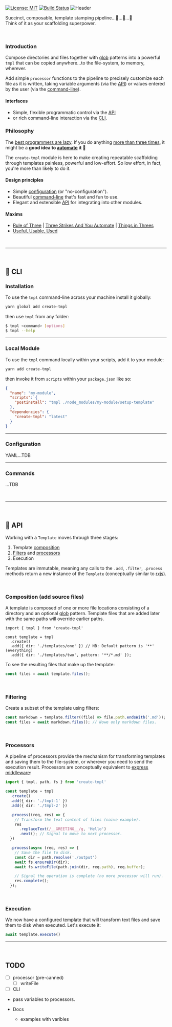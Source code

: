 [![License: MIT](https://img.shields.io/badge/License-MIT-green.svg)](https://opensource.org/licenses/MIT)
[![Build Status](https://travis-ci.org/philcockfield/create-tmpl.svg?branch=master)](https://travis-ci.org/philcockfield/create-tmpl)
![Header](https://user-images.githubusercontent.com/185555/51378810-daa55200-1b72-11e9-9658-275929147ee9.png)

Succinct, composable, template stamping pipeline...🤖...🤖...🤖  
Think of it as your scaffolding superpower.

<p>&nbsp;</p>

### Introduction
Compose directories and files together with [glob](https://en.wikipedia.org/wiki/Glob_(programming)) patterns into a powerful `tmpl` that can be copied anywhere...to the file-system, to memory, wherever.

Add simple `processor` functions to the pipeline to precisely customize each file as it is written, taking variable arguments (via the [API](#API)) or values entered by the user (via the [command-line](#CLI)).

#### Interfaces

- Simple, flexible programmatic control via the [API](#API)
- or rich command-line interaction via the [CLI](#CLI).

### Philosophy
The [best programmers are lazy](http://threevirtues.com). If you do anything [more than three times](http://wiki.c2.com/?ThreeStrikesAndYouAutomate), it might be a **good idea to [automate](http://wiki.c2.com/?AutomationIsOurFriend) it** 🤖

The `create-tmpl` module is here to make creating repeatable scaffolding through templates painless, powerful and low-effort.  So low effort, in fact, you're more than likely to do it.

#### Design principles

- Simple [configuration](Configuration) (or "no-configuration").
- Beautiful [command-line](#CLI) that's fast and fun to use.
- Elegant and extensible [API](#API) for integrating into other modules.

#### Maxims
- [Rule of Three](http://wiki.c2.com/?RuleOfThree) | [Three Strikes And You Automate](http://wiki.c2.com/?ThreeStrikesAndYouAutomate) | [Things in Threes](http://wiki.c2.com/?ThingsInThrees)
- [Useful, Usable, Used](http://wiki.c2.com/?UsefulUsableUsed)


<p>&nbsp;</p>  

---

<p>&nbsp;</p>



## 🌳 CLI

### Installation
To use the `tmpl` command-line across your machine install it globally:

```bash
yarn global add create-tmpl
```

then use `tmpl` from any folder:

```bash
$ tmpl <command> [options]
$ tmpl --help
```


---

### Local Module
To use the `tmpl` command locally within your scripts, add it to your module:

```bash
yarn add create-tmpl
```

then invoke it from `scripts` within your `package.json` like so:

```json
{
  "name": "my-module",
  "scripts": {
    "postinstall": "tmpl ./node_modules/my-module/setup-template"
  },
  "dependencies": {
    "create-tmpl": "latest"
  }
}
```

---

### Configuration
YAML...TDB

---

### Commands
...TDB

<p>&nbsp;</p>  

---

<p>&nbsp;</p>

## 🌳 API
Working with a `Template` moves through three stages:
1. Template [composition](#Composition (add source files))
2. [Filters](#Filtering) and [processors](#Processors)
3. Execution

Templates are immutable, meaning any calls to the `.add`, `.filter`, `.process` methods return a new instance of the `Template` (conceptually similar to [rxjs](https://github.com/ReactiveX/rxjs)).

<p>&nbsp;</p>  

### Composition (add source files)
A template is composed of one or more file locations consisting of a directory and an optional [glob](https://en.wikipedia.org/wiki/Glob_(programming)) pattern.  Template files that are added later with the same paths will override earlier paths.

```typesript
import { tmpl } from 'create-tmpl'

const template = tmpl
  .create()
  .add({ dir: './templates/one' }) // NB: Default pattern is '**' (everything)
  .add({ dir: './templates/two', pattern: '**/*.md' });
```

To see the resulting files that make up the template:

```typescript
const files = await template.files();
```


<p>&nbsp;</p>

### Filtering
Create a subset of the template using filters:

```typescript
const markdown = template.filter((file) => file.path.endsWith('.md'));
const files = await markdown.files(); // Nowe only markdown files.
```

<p>&nbsp;</p>

### Processors
A pipeline of processors provide the mechanism for transforming templates and saving them to the file-system, or wherever you need to send the execution result.  Processors are conceptually equivalent to [express middleware](https://expressjs.com/en/guide/using-middleware.html):

```typescript
import { tmpl, path, fs } from 'create-tmpl'

const template = tmpl
  .create()
  .add({ dir: './tmpl-1' })
  .add({ dir: './tmpl-2' })

  .process((req, res) => {
    // Transform the text content of files (naive example).
    res
      .replaceText(/__GREETING__/g, 'Hello')
      .next(); // Signal to move to next processor.
  })

  .process(async (req, res) => {
    // Save the file to disk.
    const dir = path.resolve('./output')
    await fs.ensureDir(dir);
    await fs.writeFile(path.join(dir, req.path), req.buffer);

    // Signal the operation is complete (no more processor will run).
    res.complete(); 
  });
```

<p>&nbsp;</p>

### Execution
We now have a configured template that will transform text files and save them to disk when executed.  Let's execute it:

```typescript
await template.execute()
```


---

<p>&nbsp;</p>

## TODO
- [ ] processor (pre-canned)
  - [ ] writeFile
- [ ] CLI
- pass variables to processors.

- Docs
  - examples with varibles
